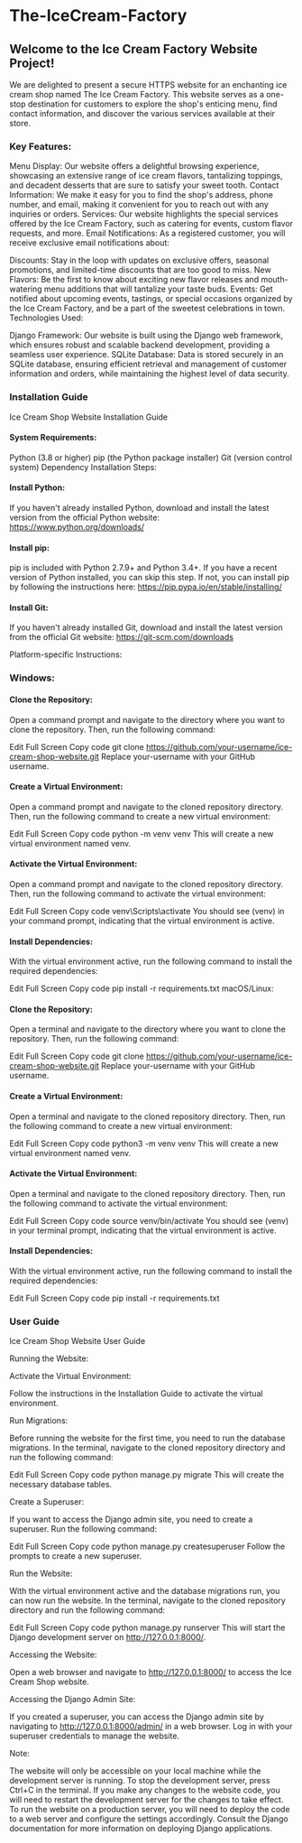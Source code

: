 # The-IceCream-Factory
## Welcome to the Ice Cream Factory Website Project! 
 We are delighted to present a secure HTTPS website for an enchanting ice cream shop named The Ice Cream Factory. This website serves as a one-stop destination for customers to explore the shop's enticing menu, find contact information, and discover the various services available at their store.

### Key Features:

Menu Display: Our website offers a delightful browsing experience, showcasing an extensive range of ice cream flavors, tantalizing toppings, and decadent desserts that are sure to satisfy your sweet tooth.
Contact Information: We make it easy for you to find the shop's address, phone number, and email, making it convenient for you to reach out with any inquiries or orders.
Services: Our website highlights the special services offered by the Ice Cream Factory, such as catering for events, custom flavor requests, and more.
Email Notifications: As a registered customer, you will receive exclusive email notifications about:

Discounts: Stay in the loop with updates on exclusive offers, seasonal promotions, and limited-time discounts that are too good to miss.
New Flavors: Be the first to know about exciting new flavor releases and mouth-watering menu additions that will tantalize your taste buds.
Events: Get notified about upcoming events, tastings, or special occasions organized by the Ice Cream Factory, and be a part of the sweetest celebrations in town.
Technologies Used:

Django Framework: Our website is built using the Django web framework, which ensures robust and scalable backend development, providing a seamless user experience.
SQLite Database: Data is stored securely in an SQLite database, ensuring efficient retrieval and management of customer information and orders, while maintaining the highest level of data security.


### Installation Guide
Ice Cream Shop Website Installation Guide

#### System Requirements:

Python (3.8 or higher)
pip (the Python package installer)
Git (version control system)
Dependency Installation Steps:

#### Install Python:

If you haven't already installed Python, download and install the latest version from the official Python website: https://www.python.org/downloads/

#### Install pip:

pip is included with Python 2.7.9+ and Python 3.4+. If you have a recent version of Python installed, you can skip this step. If not, you can install pip by following the instructions here: https://pip.pypa.io/en/stable/installing/

#### Install Git:

If you haven't already installed Git, download and install the latest version from the official Git website: https://git-scm.com/downloads

Platform-specific Instructions:

### Windows:

#### Clone the Repository:

Open a command prompt and navigate to the directory where you want to clone the repository. Then, run the following command:

Edit
Full Screen
Copy code
git clone https://github.com/your-username/ice-cream-shop-website.git
Replace your-username with your GitHub username.

#### Create a Virtual Environment:

Open a command prompt and navigate to the cloned repository directory. Then, run the following command to create a new virtual environment:

Edit
Full Screen
Copy code
python -m venv venv
This will create a new virtual environment named venv.

#### Activate the Virtual Environment:

Open a command prompt and navigate to the cloned repository directory. Then, run the following command to activate the virtual environment:

Edit
Full Screen
Copy code
venv\Scripts\activate
You should see (venv) in your command prompt, indicating that the virtual environment is active.

#### Install Dependencies:

With the virtual environment active, run the following command to install the required dependencies:

Edit
Full Screen
Copy code
pip install -r requirements.txt
macOS/Linux:

#### Clone the Repository:

Open a terminal and navigate to the directory where you want to clone the repository. Then, run the following command:

Edit
Full Screen
Copy code
git clone https://github.com/your-username/ice-cream-shop-website.git
Replace your-username with your GitHub username.

#### Create a Virtual Environment:

Open a terminal and navigate to the cloned repository directory. Then, run the following command to create a new virtual environment:

Edit
Full Screen
Copy code
python3 -m venv venv
This will create a new virtual environment named venv.

#### Activate the Virtual Environment:

Open a terminal and navigate to the cloned repository directory. Then, run the following command to activate the virtual environment:

Edit
Full Screen
Copy code
source venv/bin/activate
You should see (venv) in your terminal prompt, indicating that the virtual environment is active.

#### Install Dependencies:

With the virtual environment active, run the following command to install the required dependencies:

Edit
Full Screen
Copy code
pip install -r requirements.txt

### User Guide
Ice Cream Shop Website User Guide

Running the Website:

Activate the Virtual Environment:

Follow the instructions in the Installation Guide to activate the virtual environment.

Run Migrations:

Before running the website for the first time, you need to run the database migrations. In the terminal, navigate to the cloned repository directory and run the following command:

Edit
Full Screen
Copy code
python manage.py migrate
This will create the necessary database tables.

Create a Superuser:

If you want to access the Django admin site, you need to create a superuser. Run the following command:

Edit
Full Screen
Copy code
python manage.py createsuperuser
Follow the prompts to create a new superuser.

Run the Website:

With the virtual environment active and the database migrations run, you can now run the website. In the terminal, navigate to the cloned repository directory and run the following command:

Edit
Full Screen
Copy code
python manage.py runserver
This will start the Django development server on http://127.0.0.1:8000/.

Accessing the Website:

Open a web browser and navigate to http://127.0.0.1:8000/ to access the Ice Cream Shop website.

Accessing the Django Admin Site:

If you created a superuser, you can access the Django admin site by navigating to http://127.0.0.1:8000/admin/ in a web browser. Log in with your superuser credentials to manage the website.

Note:

The website will only be accessible on your local machine while the development server is running.
To stop the development server, press Ctrl+C in the terminal.
If you make any changes to the website code, you will need to restart the development server for the changes to take effect.
To run the website on a production server, you will need to deploy the code to a web server and configure the settings accordingly. Consult the Django documentation for more information on deploying Django applications.